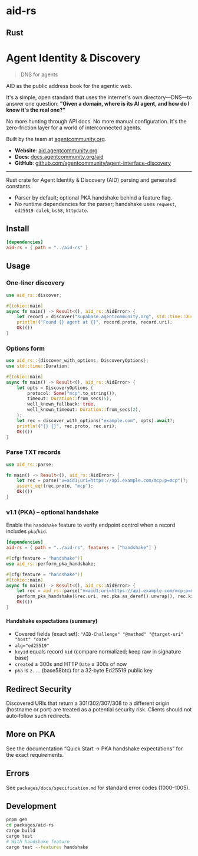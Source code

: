 # aid-rs

## Rust

# Agent Identity & Discovery

> DNS for agents

AID as the public address book for the agentic web.

It's a simple, open standard that uses the internet's own directory—DNS—to answer one question: **"Given a domain, where is its AI agent, and how do I know it's the real one?"**

No more hunting through API docs. No more manual configuration. It's the zero-friction layer for a world of interconnected agents.

Built by the team at [agentcommunity.org](https://agentcommunity.org).

- **Website**: [aid.agentcommunity.org](https://aid.agentcommunity.org)
- **Docs**: [docs.agentcommunity.org/aid](https://docs.agentcommunity.org/aid)
- **GitHub**: [github.com/agentcommunity/agent-interface-discovery](https://github.com/agentcommunity/agent-interface-discovery)

---

Rust crate for Agent Identity & Discovery (AID) parsing and generated constants.

- Parser by default; optional PKA handshake behind a feature flag.
- No runtime dependencies for the parser; handshake uses `reqwest`, `ed25519-dalek`, `bs58`, `httpdate`.

## Install

```toml
[dependencies]
aid-rs = { path = "../aid-rs" }
```

## Usage

### One-liner discovery

```rust
use aid_rs::discover;

#[tokio::main]
async fn main() -> Result<(), aid_rs::AidError> {
    let record = discover("supabase.agentcommunity.org", std::time::Duration::from_secs(2)).await?;
    println!("Found {} agent at {}", record.proto, record.uri);
    Ok(())
}
```

### Options form

```rust
use aid_rs::{discover_with_options, DiscoveryOptions};
use std::time::Duration;

#[tokio::main]
async fn main() -> Result<(), aid_rs::AidError> {
    let opts = DiscoveryOptions {
        protocol: Some("mcp".to_string()),
        timeout: Duration::from_secs(5),
        well_known_fallback: true,
        well_known_timeout: Duration::from_secs(2),
    };
    let rec = discover_with_options("example.com", opts).await?;
    println!("{} {}", rec.proto, rec.uri);
    Ok(())
}
```

### Parse TXT records

```rust
use aid_rs::parse;

fn main() -> Result<(), aid_rs::AidError> {
    let rec = parse("v=aid1;uri=https://api.example.com/mcp;p=mcp")?;
    assert_eq!(rec.proto, "mcp");
    Ok(())
}
```

### v1.1 (PKA) – optional handshake

Enable the `handshake` feature to verify endpoint control when a record includes `pka`/`kid`.

```toml
[dependencies]
aid-rs = { path = "../aid-rs", features = ["handshake"] }
```

```rust
#[cfg(feature = "handshake")]
use aid_rs::perform_pka_handshake;

#[cfg(feature = "handshake")]
#[tokio::main]
async fn main() -> Result<(), aid_rs::AidError> {
    let rec = aid_rs::parse("v=aid1;uri=https://api.example.com/mcp;p=mcp;k=zBase58;i=g1")?;
    perform_pka_handshake(&rec.uri, rec.pka.as_deref().unwrap(), rec.kid.as_deref().unwrap(), std::time::Duration::from_secs(2)).await?;
    Ok(())
}
```

#### Handshake expectations (summary)

- Covered fields (exact set): `"AID-Challenge" "@method" "@target-uri" "host" "date"`
- `alg="ed25519"`
- `keyid` equals record `kid` (compare normalized; keep raw in signature base)
- `created` ± 300s and HTTP `Date` ± 300s of now
- `pka` is `z...` (base58btc) for a 32‑byte Ed25519 public key

## Redirect Security

Discovered URIs that return a 301/302/307/308 to a different origin (hostname or port) are treated as a potential security risk. Clients should not auto‑follow such redirects.

## More on PKA

See the documentation “Quick Start → PKA handshake expectations” for the exact requirements.

## Errors

See `packages/docs/specification.md` for standard error codes (1000–1005).

## Development

```bash
pnpm gen
cd packages/aid-rs
cargo build
cargo test
# With handshake feature
cargo test --features handshake
```
